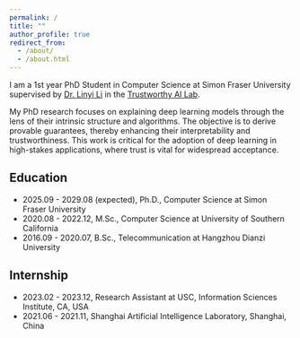 ```yaml
---
permalink: /
title: ""
author_profile: true
redirect_from: 
  - /about/
  - /about.html
---
```


I am a 1st year PhD Student in Computer Science at Simon Fraser University supervised by [Dr. Linyi Li](https://cs.sfu.ca/~linyi/) in the [Trustworthy AI Lab](https://sfu-tai.github.io/).

My PhD research focuses on explaining deep learning models through the lens of their intrinsic structure and algorithms. The objective is to derive provable guarantees, thereby enhancing their interpretability and trustworthiness. This work is critical for the adoption of deep learning in high-stakes applications, where trust is vital for widespread acceptance.

Education
------
- 2025.09 - 2029.08 (expected), Ph.D., Computer Science at Simon Fraser University
- 2020.08 - 2022.12, M.Sc., Computer Science at University of Southern California
- 2016.09 - 2020.07, B.Sc., Telecommunication at Hangzhou Dianzi University

Internship
------
- 2023.02 - 2023.12, Research Assistant at USC, Information Sciences Institute, CA, USA
- 2021.06 - 2021.11, Shanghai Artificial Intelligence Laboratory, Shanghai, China
